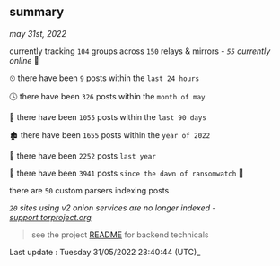 
## summary
_may 31st, 2022_

currently tracking `104` groups across `150` relays & mirrors - _`55` currently online_ 📡

⏲ there have been `9` posts within the `last 24 hours`

🕓 there have been `326` posts within the `month of may`

📅 there have been `1055` posts within the `last 90 days`

🏚 there have been `1655` posts within the `year of 2022`

🚀 there have been `2252` posts `last year`

🦕 there have been `3941` posts `since the dawn of ransomwatch` 🐣

there are `50` custom parsers indexing posts

_`20` sites using v2 onion services are no longer indexed - [support.torproject.org](https://support.torproject.org/onionservices/v2-deprecation/)_

> see the project [README](https://github.com/jmousqueton/ransomwatch#readme) for backend technicals



Last update : Tuesday 31/05/2022 23:40:44 (UTC)_

